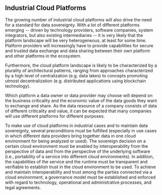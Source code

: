 ## Industrial Cloud Platforms ##

The growing number of industrial cloud platforms will also drive the
need for a standard for data sovereignty. With a lot of different
platforms emerging -- driven by technology providers, software
companies, system integrators, but also existing intermediaries -- it is
very likely that the platform landscape will be very heterogeneous, at
least for some time. Platform providers will increasingly have to
provide capabilities for secure and trusted data exchange and data
sharing between their own platform and other platforms in the ecosystem.

Furthermore, the cloud platform landscape is likely to be characterized
by a plurality of architectural patterns, ranging from approaches
characterized by a high level of centralization (e.g. data lakes) to
concepts promoting utmost decentralization (e.g. distributed
applications using blockchain technology).

Which platform a data owner or data provider may choose will depend on
the business criticality and the economic value of the data goods they
want to exchange and share. As the data resource of a company consists
of data of different criticality and value, it can be expected that many
companies will use different platforms for different purposes.

To make use of cloud platforms in industrial cases and to maintain data
sovereignty, several preconditions must be fulfilled (especially in use
cases in which different data providers bring together data in one cloud
environment for being analyzed or used). The sovereign decision on a
certain cloud environment must be enabled by interoperability from the
perspective of data and from the perspective of the underlying software
(i.e., portability of a service into different cloud environments). In
addition, the capabilities of the service and the runtime must be
transparent and verifiable to establish trust in the cloud environment
to be used. To achieve and maintain interoperability and trust among the
parties connected via a cloud environment, a governance model must be
established and enforced with regard to technology, operational and
administrative processes, and legal agreements.
